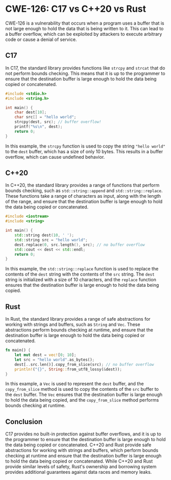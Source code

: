 # CWE-126: C17 vs C++20 vs Rust

CWE-126 is a vulnerability that occurs when a program uses a buffer that is not large enough to 
hold the data that is being written to it. This can lead to a buffer overflow, which can be 
exploited by attackers to execute arbitrary code or cause a denial of service.

## C17

In C17, the standard library provides functions like `strcpy` and `strcat` that do not perform 
bounds checking. This means that it is up to the programmer to ensure that the destination buffer 
is large enough to hold the data being copied or concatenated.

```c
#include <stdio.h>
#include <string.h>

int main() {
    char dest[10];
    char src[] = "hello world";
    strcpy(dest, src); // buffer overflow!
    printf("%s\n", dest);
    return 0;
}
```

In this example, the `strcpy` function is used to copy the string `"hello world"` to the `dest` 
buffer, which has a size of only 10 bytes. This results in a buffer overflow, which can cause 
undefined behavior.

## C++20

In C++20, the standard library provides a range of functions that perform bounds checking, such as 
`std::string::append` and `std::string::replace`. These functions take a range of characters as 
input, along with the length of the range, and ensure that the destination buffer is large enough 
to hold the data being copied or concatenated.

```cpp
#include <iostream>
#include <string>

int main() {
    std::string dest(10, ' ');
    std::string src = "hello world";
    dest.replace(0, src.length(), src); // no buffer overflow
    std::cout << dest << std::endl;
    return 0;
}
```

In this example, the `std::string::replace` function is used to replace the contents of the `dest` 
string with the contents of the `src` string. The `dest` string is initialized with a size of 10 
characters, and the `replace` function ensures that the destination buffer is large enough to hold 
the data being copied.

## Rust

In Rust, the standard library provides a range of safe abstractions for working with strings and 
buffers, such as `String` and `Vec`. These abstractions perform bounds checking at runtime, and 
ensure that the destination buffer is large enough to hold the data being copied or concatenated.

```rust
fn main() {
    let mut dest = vec![0; 10];
    let src = "hello world".as_bytes();
    dest[..src.len()].copy_from_slice(src); // no buffer overflow
    println!("{}", String::from_utf8_lossy(&dest));
}
```

In this example, a `Vec` is used to represent the `dest` buffer, and the `copy_from_slice` method 
is used to copy the contents of the `src` buffer to the `dest` buffer. The `Vec` ensures that the 
destination buffer is large enough to hold the data being copied, and the `copy_from_slice` method 
performs bounds checking at runtime.

## Conclusion

C17 provides no built-in protection against buffer overflows, and it is up to the programmer to 
ensure that the destination buffer is large enough to hold the data being copied or concatenated. 
C++20 and Rust provide safe abstractions for working with strings and buffers, which perform bounds 
checking at runtime and ensure that the destination buffer is large enough to hold the data being 
copied or concatenated. While C++20 and Rust provide similar levels of safety, Rust's ownership and 
borrowing system provides additional guarantees against data races and memory leaks.
